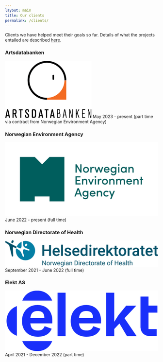 ```yaml
---
layout: main
title: Our clients
permalink: /clients/
---
```


Clients we have helped meet their goals so far.
Details of what the projects entailed are described <a href="/online-cv#projects"> here</a>.

### Artsdatabanken
<a class="image fit" href="https://artsdatabanken.no/"><img src="/assets/img/adb.png" alt="Artsdatabanken" /></a>
May 2023 - present (part time via contract from Norwegian Environment Agency)


### Norwegian Environment Agency
<a class="image fit" href="https://miljodirektoratet.no"><img src="/assets/img/mdir.png" alt="Miljødirektoratet" /></a>
June 2022 - present (full time)


### Norwegian Directorate of Health
<a class="image fit" href="https://helsedirektoratet.no/"><img src="/assets/img/hdir.png" alt="Helsedirektoratet" /></a>
September 2021 - June 2022 (full time) 


### Elekt AS
<a class="image fit" href="https://elekt.com/"><img src="/assets/img/elekt.png" alt="Elekt" /></a>
April 2021 - December 2022 (part time)